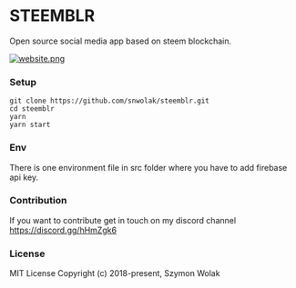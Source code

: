 # STEEMBLR
Open source social media app based on steem blockchain.

[![website.png](http://steemimages.com/images/2018/06/03/website.png)](http://steemimages.com/image/03jo)

### Setup
```
git clone https://github.com/snwolak/steemblr.git
cd steemblr
yarn
yarn start
```
### Env

There is one environment file in src folder where you have to add firebase api key.

### Contribution

If you want to contribute get in touch on my discord channel https://discord.gg/hHmZgk6

### License

MIT License Copyright (c) 2018-present, Szymon Wolak

